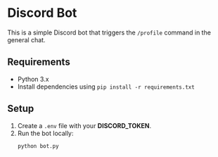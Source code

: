 # Discord Bot

This is a simple Discord bot that triggers the `/profile` command in the general chat.

## Requirements

- Python 3.x
- Install dependencies using `pip install -r requirements.txt`

## Setup

1. Create a `.env` file with your **DISCORD_TOKEN**.
2. Run the bot locally:
   ```bash
   python bot.py
